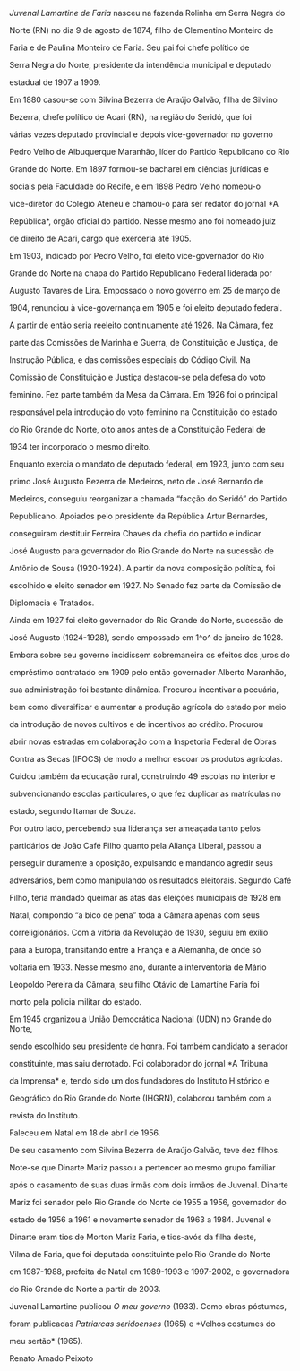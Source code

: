 

*Juvenal Lamartine de Faria* nasceu na fazenda Rolinha em Serra Negra do

Norte (RN) no dia 9 de agosto de 1874, filho de Clementino Monteiro de

Faria e de Paulina Monteiro de Faria. Seu pai foi chefe político de

Serra Negra do Norte, presidente da intendência municipal e deputado

estadual de 1907 a 1909.



Em 1880 casou-se com Silvina Bezerra de Araújo Galvão, filha de Silvino

Bezerra, chefe político de Acari (RN), na região do Seridó, que foi

várias vezes deputado provincial e depois vice-governador no governo

Pedro Velho de Albuquerque Maranhão, líder do Partido Republicano do Rio

Grande do Norte. Em 1897 formou-se bacharel em ciências jurídicas e

sociais pela Faculdade do Recife, e em 1898 Pedro Velho nomeou-o

vice-diretor do Colégio Ateneu e chamou-o para ser redator do jornal *A

República*, órgão oficial do partido. Nesse mesmo ano foi nomeado juiz

de direito de Acari, cargo que exerceria até 1905.



Em 1903, indicado por Pedro Velho, foi eleito vice-governador do Rio

Grande do Norte na chapa do Partido Republicano Federal liderada por

Augusto Tavares de Lira. Empossado o novo governo em 25 de março de

1904, renunciou à vice-governança em 1905 e foi eleito deputado federal.

A partir de então seria reeleito continuamente até 1926. Na Câmara, fez

parte das Comissões de Marinha e Guerra, de Constituição e Justiça, de

Instrução Pública, e das comissões especiais do Código Civil. Na

Comissão de Constituição e Justiça destacou-se pela defesa do voto

feminino. Fez parte também da Mesa da Câmara. Em 1926 foi o principal

responsável pela introdução do voto feminino na Constituição do estado

do Rio Grande do Norte, oito anos antes de a Constituição Federal de

1934 ter incorporado o mesmo direito.



Enquanto exercia o mandato de deputado federal, em 1923, junto com seu

primo José Augusto Bezerra de Medeiros, neto de José Bernardo de

Medeiros, conseguiu reorganizar a chamada “facção do Seridó” do Partido

Republicano. Apoiados pelo presidente da República Artur Bernardes,

conseguiram destituir Ferreira Chaves da chefia do partido e indicar

José Augusto para governador do Rio Grande do Norte na sucessão de

Antônio de Sousa (1920-1924). A partir da nova composição política, foi

escolhido e eleito senador em 1927. No Senado fez parte da Comissão de

Diplomacia e Tratados.



Ainda em 1927 foi eleito governador do Rio Grande do Norte, sucessão de

José Augusto (1924-1928), sendo empossado em 1^o^ de janeiro de 1928.

Embora sobre seu governo incidissem sobremaneira os efeitos dos juros do

empréstimo contratado em 1909 pelo então governador Alberto Maranhão,

sua administração foi bastante dinâmica. Procurou incentivar a pecuária,

bem como diversificar e aumentar a produção agrícola do estado por meio

da introdução de novos cultivos e de incentivos ao crédito. Procurou

abrir novas estradas em colaboração com a Inspetoria Federal de Obras

Contra as Secas (IFOCS) de modo a melhor escoar os produtos agrícolas.

Cuidou também da educação rural, construindo 49 escolas no interior e

subvencionando escolas particulares, o que fez duplicar as matrículas no

estado, segundo Itamar de Souza.



Por outro lado, percebendo sua liderança ser ameaçada tanto pelos

partidários de João Café Filho quanto pela Aliança Liberal, passou a

perseguir duramente a oposição, expulsando e mandando agredir seus

adversários, bem como manipulando os resultados eleitorais. Segundo Café

Filho, teria mandado queimar as atas das eleições municipais de 1928 em

Natal, compondo “a bico de pena” toda a Câmara apenas com seus

correligionários. Com a vitória da Revolução de 1930, seguiu em exílio

para a Europa, transitando entre a França e a Alemanha, de onde só

voltaria em 1933. Nesse mesmo ano, durante a interventoria de Mário

Leopoldo Pereira da Câmara, seu filho Otávio de Lamartine Faria foi

morto pela polícia militar do estado.



Em 1945 organizou a União Democrática Nacional (UDN) no Grande do Norte,

sendo escolhido seu presidente de honra. Foi também candidato a senador

constituinte, mas saiu derrotado. Foi colaborador do jornal *A Tribuna

da Imprensa* e, tendo sido um dos fundadores do Instituto Histórico e

Geográfico do Rio Grande do Norte (IHGRN), colaborou também com a

revista do Instituto.



Faleceu em Natal em 18 de abril de 1956.



De seu casamento com Silvina Bezerra de Araújo Galvão, teve dez filhos.

Note-se que Dinarte Mariz passou a pertencer ao mesmo grupo familiar

após o casamento de suas duas irmãs com dois irmãos de Juvenal. Dinarte

Mariz foi senador pelo Rio Grande do Norte de 1955 a 1956, governador do

estado de 1956 a 1961 e novamente senador de 1963 a 1984. Juvenal e

Dinarte eram tios de Morton Mariz Faria, e tios-avós da filha deste,

Vilma de Faria, que foi deputada constituinte pelo Rio Grande do Norte

em 1987-1988, prefeita de Natal em 1989-1993 e 1997-2002, e governadora

do Rio Grande do Norte a partir de 2003.



Juvenal Lamartine publicou *O meu governo* (1933). Como obras póstumas,

foram publicadas *Patriarcas seridoenses* (1965) e *Velhos costumes do

meu sertão* (1965).



Renato Amado Peixoto



